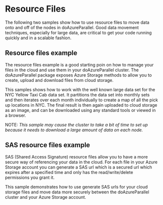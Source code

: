 # Resource Files

The following two samples show how to use resource files to move data onto and off of the nodes in doAzureParallel. Good data movement techniques, especially for large data, are critical to get your code running quickly and in a scalable fashion.

## Resource files example

The resource files example is a good starting poin on how to manage your files in the cloud and use them in your doAzureParallel cluster. The doAzureParallel package exposes Azure Storage methods to allow you to create, upload and download files from cloud storage.

This samples shows how to work with the well known large data set for the NYC Yellow Taxi Cab data set. It partitions the data set into monthly sets and then iterates over each month individually to create a map of all the pick up locations in NYC. The final result is then again uploaded to cloud storage as an image, and can be downloaded using any standard tools or viewed in a browser.

NOTE: _This sample may cause the cluster to take a bit of time to set up because it needs to download a large amount of data on each node._

## SAS resource files example

SAS (Shared Access Signature) resource files allow you to have a more secure way of referencing your data in the cloud. For each file in your Azure Storage account you can generate a SAS url which is a secured url which expires after a specified time and only has the read/write/delete permissions you grant it.

This sample demonstrates how to use generate SAS urls for your cloud storage files and move data more securely between the doAzureParallel cluster and your Azure Storage account.